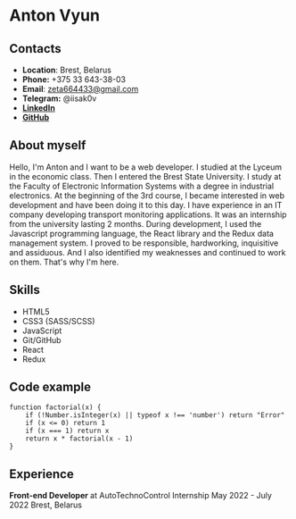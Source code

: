 # Anton Vyun

## Contacts
* **Location**: Brest, Belarus
* **Phone:** +375 33 643-38-03
* **Email**: zeta664433@gmail.com
* **Telegram:** @iisak0v
* **[LinkedIn](https://www.linkedin.com/in/anton-vyun-3843b3238)**
* **[GitHub](https://github.com/1sak0v)**

## About myself

Hello, I'm Anton and I want to be a web developer. I studied at the Lyceum in the economic class. Then I entered the Brest State University. I study at the Faculty of Electronic Information Systems with a degree in industrial electronics. At the beginning of the 3rd course, I became interested in web development and have been doing it to this day. I have experience in an IT company developing transport monitoring applications. It was an internship from the university lasting 2 months. During development, I used the Javascript programming language, the React library and the Redux data management system. I proved to be responsible, hardworking, inquisitive and assiduous. And I also identified my weaknesses and continued to work on them. That's why I'm here.

## Skills

* HTML5
* CSS3 (SASS/SCSS)
* JavaScript
* Git/GitHub
* React
* Redux

## Code example

```
function factorial(x) {
    if (!Number.isInteger(x) || typeof x !== 'number') return "Error"
    if (x <= 0) return 1
    if (x === 1) return x
    return x * factorial(x - 1)
}
```

## Experience

**Front-end Developer** at AutoTechnoControl
Internship
May 2022 - July 2022
Brest, Belarus 


